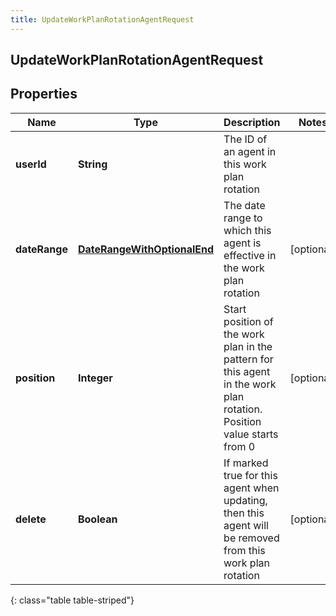 ```yaml
---
title: UpdateWorkPlanRotationAgentRequest
---
```

## UpdateWorkPlanRotationAgentRequest


## Properties

| Name | Type | Description | Notes |
| ------------ | ------------- | ------------- | ------------- |
| **userId** | <!----><!---->**String**<!----> | The ID of an agent in this work plan rotation |  |
| **dateRange** | <!----><!---->[**DateRangeWithOptionalEnd**](DateRangeWithOptionalEnd.html)<!----> | The date range to which this agent is effective in the work plan rotation |  [optional] |
| **position** | <!----><!---->**Integer**<!----> | Start position of the work plan in the pattern for this agent in the work plan rotation. Position value starts from 0 |  [optional] |
| **delete** | <!----><!---->**Boolean**<!----> | If marked true for this agent when updating, then this agent will be removed from this work plan rotation |  [optional] |
{: class="table table-striped"}



